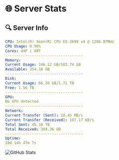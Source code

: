 # 🌐 Server Stats
## 🔍 Server Info
```yaml
CPU: Intel(R) Xeon(R) CPU E5-2699 v4 @ 1288.97MHz
CPU Usage: 0.90%
Cores: 44P | 88T
-----------------------------------
Memory:
Current Usage: 146.12 GB/503.74 GB
Available: 354.18 GB
-----------------------------------
Disk:
Current Usage: 66.20 GB/1.71 TB
Free: 1.56 TB
-----------------------------------
GPU:
No GPU detected
-----------------------------------
Network:
Current Transfer (Sent): 18.45 MB/s
Current Transfer (Received): 107.17 KB/s
Total Sent: 45.10 TB
Total Received: 388.36 GB
-----------------------------------
Uptime:
28d 14h 47m 7s
```
![GitHub Stats](https://img.shields.io/badge/Updated-2025-04-05_12:09:56-blue)